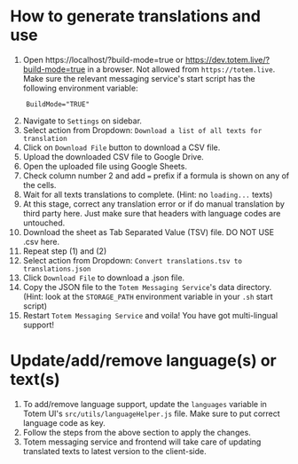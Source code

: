 # How to generate translations and use

1. Open https://localhost/?build-mode=true or https://dev.totem.live/?build-mode=true in a browser. Not allowed from `https://totem.live`. Make sure the relevant messaging service's start script has the following environment variable:
```
    BuildMode="TRUE"
```
2. Navigate to `Settings` on sidebar.
3. Select action from Dropdown: `Download a list of all texts for translation`
4. Click on `Download File` button to download a CSV file.
5. Upload the downloaded CSV file to Google Drive.
6. Open the uploaded file using Google Sheets. 
7. Check column number 2 and add `=` prefix if a formula is shown on any of the cells.
8. Wait for all texts translations to complete. (Hint: no `loading...` texts)
9. At this stage, correct any translation error or if do manual translation by third party here. Just make sure that headers with language codes are untouched.
10. Download the sheet as Tab Separated Value (TSV) file. DO NOT USE .csv here.
11. Repeat step (1) and (2)
12. Select action from Dropdown: `Convert translations.tsv to translations.json`
13. Click `Download File` to download a .json file.
14. Copy the JSON file to the `Totem Messaging Service`'s data directory. (Hint: look at the `STORAGE_PATH` environment variable in your `.sh` start script)
15. Restart `Totem Messaging Service` and voila! You have got multi-lingual support!

# Update/add/remove language(s) or text(s)
1. To add/remove language support, update the `languages` variable in Totem UI's `src/utils/languageHelper.js` file. Make sure to put correct language code as key.
2. Follow the steps from the above section to apply the changes.
3. Totem messaging service and frontend will take care of updating translated texts to latest version to the client-side.

